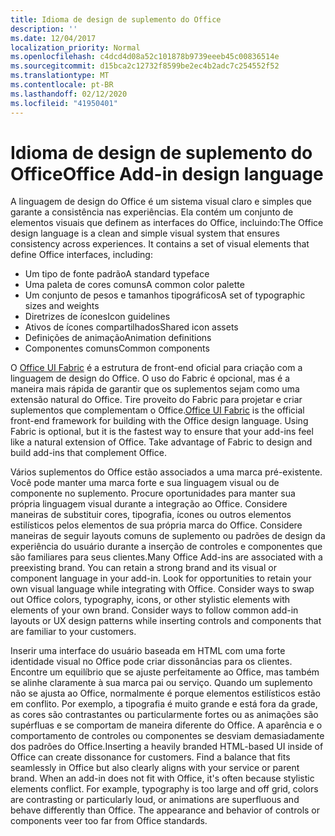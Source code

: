 ```yaml
---
title: Idioma de design de suplemento do Office
description: ''
ms.date: 12/04/2017
localization_priority: Normal
ms.openlocfilehash: c4dcd4d08a52c101878b9739eeeb45c00836514e
ms.sourcegitcommit: d15bca2c12732f8599be2ec4b2adc7c254552f52
ms.translationtype: MT
ms.contentlocale: pt-BR
ms.lasthandoff: 02/12/2020
ms.locfileid: "41950401"
---
```

# <a name="office-add-in-design-language"></a><span data-ttu-id="30ffb-102">Idioma de design de suplemento do Office</span><span class="sxs-lookup"><span data-stu-id="30ffb-102">Office Add-in design language</span></span>

<span data-ttu-id="30ffb-p101">A linguagem de design do Office é um sistema visual claro e simples que garante a consistência nas experiências. Ela contém um conjunto de elementos visuais que definem as interfaces do Office, incluindo:</span><span class="sxs-lookup"><span data-stu-id="30ffb-p101">The Office design language is a clean and simple visual system that ensures consistency across experiences. It contains a set of visual elements that define Office interfaces, including:</span></span>

- <span data-ttu-id="30ffb-105">Um tipo de fonte padrão</span><span class="sxs-lookup"><span data-stu-id="30ffb-105">A standard typeface</span></span>
- <span data-ttu-id="30ffb-106">Uma paleta de cores comuns</span><span class="sxs-lookup"><span data-stu-id="30ffb-106">A common color palette</span></span>
- <span data-ttu-id="30ffb-107">Um conjunto de pesos e tamanhos tipográficos</span><span class="sxs-lookup"><span data-stu-id="30ffb-107">A set of typographic sizes and weights</span></span>
- <span data-ttu-id="30ffb-108">Diretrizes de ícones</span><span class="sxs-lookup"><span data-stu-id="30ffb-108">Icon guidelines</span></span>
- <span data-ttu-id="30ffb-109">Ativos de ícones compartilhados</span><span class="sxs-lookup"><span data-stu-id="30ffb-109">Shared icon assets</span></span>
- <span data-ttu-id="30ffb-110">Definições de animação</span><span class="sxs-lookup"><span data-stu-id="30ffb-110">Animation definitions</span></span>
- <span data-ttu-id="30ffb-111">Componentes comuns</span><span class="sxs-lookup"><span data-stu-id="30ffb-111">Common components</span></span>

<span data-ttu-id="30ffb-p102">O [Office UI Fabric](https://developer.microsoft.com/fabric) é a estrutura de front-end oficial para criação com a linguagem de design do Office. O uso do Fabric é opcional, mas é a maneira mais rápida de garantir que os suplementos sejam como uma extensão natural do Office. Tire proveito do Fabric para projetar e criar suplementos que complementam o Office.</span><span class="sxs-lookup"><span data-stu-id="30ffb-p102">[Office UI Fabric](https://developer.microsoft.com/fabric) is the official front-end framework for building with the Office design language. Using Fabric is optional, but it is the fastest way to ensure that your add-ins feel like a natural extension of Office. Take advantage of Fabric to design and build add-ins that complement Office.</span></span>

<span data-ttu-id="30ffb-p103">Vários suplementos do Office estão associados a uma marca pré-existente. Você pode manter uma marca forte e sua linguagem visual ou de componente no suplemento. Procure oportunidades para manter sua própria linguagem visual durante a integração ao Office. Considere maneiras de substituir cores, tipografia, ícones ou outros elementos estilísticos pelos elementos de sua própria marca do Office. Considere maneiras de seguir layouts comuns de suplemento ou padrões de design da experiência do usuário durante a inserção de controles e componentes que são familiares para seus clientes.</span><span class="sxs-lookup"><span data-stu-id="30ffb-p103">Many Office Add-ins are associated with a preexisting brand. You can retain a strong brand and its visual or component language in your add-in. Look for opportunities to retain your own visual language while integrating with Office. Consider ways to swap out Office colors, typography, icons, or other stylistic elements with elements of your own brand. Consider ways to follow common add-in layouts or UX design patterns while inserting controls and components that are familiar to your customers.</span></span>

<span data-ttu-id="30ffb-p104">Inserir uma interface do usuário baseada em HTML com uma forte identidade visual no Office pode criar dissonâncias para os clientes. Encontre um equilíbrio que se ajuste perfeitamente ao Office, mas também se alinhe claramente à sua marca pai ou serviço. Quando um suplemento não se ajusta ao Office, normalmente é porque elementos estilísticos estão em conflito. Por exemplo, a tipografia é muito grande e está fora da grade, as cores são contrastantes ou particularmente fortes ou as animações são supérfluas e se comportam de maneira diferente do Office. A aparência e o comportamento de controles ou componentes se desviam demasiadamente dos padrões do Office.</span><span class="sxs-lookup"><span data-stu-id="30ffb-p104">Inserting a heavily branded HTML-based UI inside of Office can create dissonance for customers. Find a balance that fits seamlessly in Office but also clearly aligns with your service or parent brand. When an add-in does not fit with Office, it's often because stylistic elements conflict. For example, typography is too large and off grid, colors are contrasting or particularly loud, or animations are superfluous and behave differently than Office. The appearance and behavior of controls or components veer too far from Office standards.</span></span>
